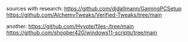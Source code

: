 sources with research:
https://github.com/djdallmann/GamingPCSetup
https://github.com/AlchemyTweaks/Verified-Tweaks/tree/main

another:
https://github.com/Hyyote/files-/tree/main
https://github.com/shoober420/windows11-scripts/tree/main